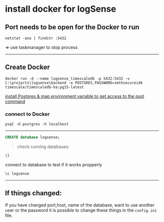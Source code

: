 # install docker for logSense

## Port needs to be open for the Docker to run

```shell
netstat -ano | findstr :5432
```

=> use taskmanager to stop process

---

## Create Docker

```shell
docker run -d --name logsense_timescaledb -p 5432:5432 -v C:\projects\logsense\backend -e POSTGRES_PASSWORD=smthsecureidk timescale/timescaledb-ha:pg15-latest
```

[install Postgres & map environment variable to get access to the psql command](https://www.enterprisedb.com/downloads/postgres-postgresql-downloads)

### connect to Docker

```shell
psql -U postgres -h localhost
```

---

```sql
CREATE database logsense;
```

> check running databases:

```shell
\l
```

connect to database to test if it works propperly

```shell
\c logsense
```

---

## If things changed:

If you have changed port,host, name of the database, want to use another user or the password it is possible to change these things in the `config.ini` file.

